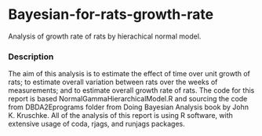 # Bayesian-for-rats-growth-rate
Analysis of growth rate of rats by hierachical normal model. 
### Description
The aim of this analysis is to estimate the effect of time over unit growth of rats; to estimate overall
variation between rats over the weeks of measurements; and to estimate overall growth rate of rats.
The code for this report is based NormalGammaHierarchicalModel.R and sourcing the code from
DBDA2Eprograms folder from Doing Bayesian Analysis book by John K. Kruschke. All of the analysis of
this report is using R software, with extensive usage of coda, rjags, and runjags packages.
